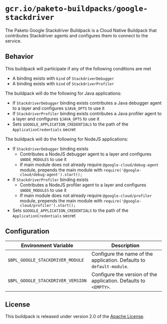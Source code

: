 # `gcr.io/paketo-buildpacks/google-stackdriver`
The Paketo Google Stackdriver Buildpack is a Cloud Native Buildpack that contributes Stackdriver agents and configures them to connect to the service.

## Behavior
This buildpack will participate if any of the following conditions are met

* A binding exists with `kind` of `StackdriverDebugger`
* A binding exists with `kind` of `StackdriverProfiler`

The buildpack will do the following for Java applications:

* If `StackdriverDebugger` binding exists contributes a Java debugger agent to a layer and configures `$JAVA_OPTS` to use it
* If `StackdriverProfiler` binding exists contributes a Java profiler agent to a layer and configures `$JAVA_OPTS` to use it
* Sets `$GOOGLE_APPLICATION_CREDENTIALS` to the path of the `ApplicationCredentials` secret

The buildpack will do the following for NodeJS applications:

* If `StackdriverDebugger` binding exists
  * Contributes a NodeJS debugger agent to a layer and configures `$NODE_MODULES` to use it
  * If main module does not already require `@google-cloud/debug-agent` module, prepends the main module with `require('@google-cloud/debug-agent').start();`
* If `StackdriverProfiler` binding exists
  * Contributes a NodeJS profiler agent to a layer and configures `$NODE_MODULES` to use it
  * If main module does not already require `@google-cloud/profiler` module, prepends the main module with `require('@google-cloud/profiler').start();`
* Sets `$GOOGLE_APPLICATION_CREDENTIALS` to the path of the `ApplicationCredentials` secret

## Configuration
| Environment Variable | Description
| -------------------- | -----------
| `$BPL_GOOGLE_STACKDRIVER_MODULE` | Configure the name of the application.  Defaults to `default-module`.
| `$BPL_GOOGLE_STACKDRIVER_VERSION` | Configure the version of the application.  Defaults to `<EMPTY>`.

## License
This buildpack is released under version 2.0 of the [Apache License][a].

[a]: http://www.apache.org/licenses/LICENSE-2.0
